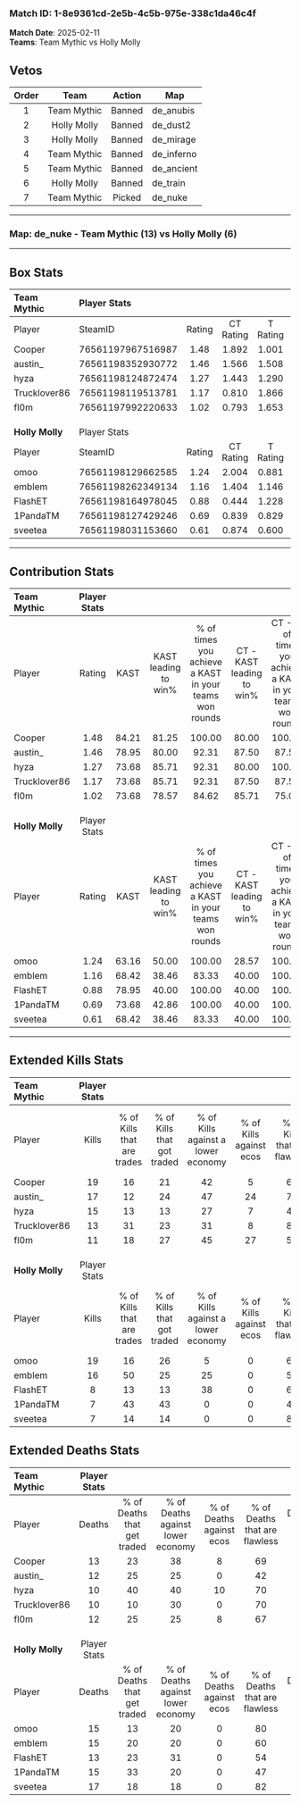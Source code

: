 ### Match ID: 1-8e9361cd-2e5b-4c5b-975e-338c1da46c4f  
**Match Date**: 2025-02-11  
**Teams**: Team Mythic vs Holly Molly  

## Vetos  

| Order | Team | Action | Map |
| :---: | :--: | :----: | --- |
| 1 | Team Mythic | Banned | de_anubis |
| 2 | Holly Molly | Banned | de_dust2 |
| 3 | Holly Molly | Banned | de_mirage |
| 4 | Team Mythic | Banned | de_inferno |
| 5 | Team Mythic | Banned | de_ancient |
| 6 | Holly Molly | Banned | de_train |
| 7 | Team Mythic | Picked | de_nuke |

---  

### **Map**: de_nuke - Team Mythic (13) vs Holly Molly (6)  
---  

## Box Stats  

| **Team Mythic** | Player Stats      |        |           |          |       |       |       |         |        |      |     |
| :- | :- | :-: | :-: | :-: | :-: | :-: | :-: | :-: | :-: | :-: | :-: |
| Player          | SteamID           | Rating | CT Rating | T Rating | KAST  |  ADR  | Kills | Assists | Deaths | K/D  | HS% |
| Cooper          | 76561197967516987 |  1.48  |   1.892   |  1.001   | 84.21 | 85.0  |  19   |    6    |   13   | 1.46 | 21  |
| austin_         | 76561198352930772 |  1.46  |   1.566   |  1.508   | 78.95 | 107.4 |  17   |    8    |   12   | 1.42 | 70  |
| hyza            | 76561198124872474 |  1.27  |   1.443   |  1.290   | 73.68 | 78.1  |  15   |    3    |   10   | 1.50 | 86  |
| Trucklover86    | 76561198119513781 |  1.17  |   0.810   |  1.866   | 73.68 | 71.7  |  13   |    6    |   10   | 1.30 | 69  |
| fl0m            | 76561197992220633 |  1.02  |   0.793   |  1.653   | 73.68 | 73.5  |  11   |    4    |   12   | 0.92 | 63  |
|                 |                   |        |           |          |       |       |       |         |        |      |     |
|                 |                   |        |           |          |       |       |       |         |        |      |     |
|                 |                   |        |           |          |       |       |       |         |        |      |     |
| **Holly Molly** | Player Stats      |        |           |          |       |       |       |         |        |      |     |
| Player          | SteamID           | Rating | CT Rating | T Rating | KAST  |  ADR  | Kills | Assists | Deaths | K/D  | HS% |
| omoo            | 76561198129662585 |  1.24  |   2.004   |  0.881   | 63.16 | 81.6  |  19   |    2    |   15   | 1.27 | 21  |
| emblem          | 76561198262349134 |  1.16  |   1.404   |  1.146   | 68.42 | 85.4  |  16   |    3    |   15   | 1.07 | 50  |
| FlashET         | 76561198164978045 |  0.88  |   0.444   |  1.228   | 78.95 | 70.4  |   8   |    4    |   13   | 0.62 | 37  |
| 1PandaTM        | 76561198127429246 |  0.69  |   0.839   |  0.829   | 73.68 | 54.4  |   7   |    4    |   15   | 0.47 | 71  |
| sveetea         | 76561198031153660 |  0.61  |   0.874   |  0.600   | 68.42 | 53.1  |   7   |    8    |   17   | 0.41 | 28  |
---  

## Contribution Stats  

| **Team Mythic** | Player Stats |       |                      |                                                        |                           |                                                             |                          |                                                            |
| :- | :-: | :-: | :-: | :-: | :-: | :-: | :-: | :-: |
| Player          |    Rating    | KAST  | KAST leading to win% | % of times you achieve a KAST in your teams won rounds | CT - KAST leading to win% | CT - % of times you achieve a KAST in your teams won rounds | T - KAST leading to win% | T - % of times you achieve a KAST in your teams won rounds |
| Cooper          |     1.48     | 84.21 |        81.25         |                         100.00                         |           80.00           |                           100.00                            |          83.33           |                           100.00                           |
| austin_         |     1.46     | 78.95 |        80.00         |                         92.31                          |           87.50           |                            87.50                            |          71.43           |                           100.00                           |
| hyza            |     1.27     | 73.68 |        85.71         |                         92.31                          |           80.00           |                           100.00                            |          100.00          |                           80.00                            |
| Trucklover86    |     1.17     | 73.68 |        85.71         |                         92.31                          |           87.50           |                            87.50                            |          83.33           |                           100.00                           |
| fl0m            |     1.02     | 73.68 |        78.57         |                         84.62                          |           85.71           |                            75.00                            |          71.43           |                           100.00                           |
|                 |              |       |                      |                                                        |                           |                                                             |                          |                                                            |
|                 |              |       |                      |                                                        |                           |                                                             |                          |                                                            |
|                 |              |       |                      |                                                        |                           |                                                             |                          |                                                            |
| **Holly Molly** | Player Stats |       |                      |                                                        |                           |                                                             |                          |                                                            |
| Player          |    Rating    | KAST  | KAST leading to win% | % of times you achieve a KAST in your teams won rounds | CT - KAST leading to win% | CT - % of times you achieve a KAST in your teams won rounds | T - KAST leading to win% | T - % of times you achieve a KAST in your teams won rounds |
| omoo            |     1.24     | 63.16 |        50.00         |                         100.00                         |           28.57           |                           100.00                            |          80.00           |                           100.00                           |
| emblem          |     1.16     | 68.42 |        38.46         |                         83.33                          |           40.00           |                           100.00                            |          37.50           |                           75.00                            |
| FlashET         |     0.88     | 78.95 |        40.00         |                         100.00                         |           40.00           |                           100.00                            |          40.00           |                           100.00                           |
| 1PandaTM        |     0.69     | 73.68 |        42.86         |                         100.00                         |           40.00           |                           100.00                            |          44.44           |                           100.00                           |
| sveetea         |     0.61     | 68.42 |        38.46         |                         83.33                          |           40.00           |                           100.00                            |          37.50           |                           75.00                            |
---  

## Extended Kills Stats  

| **Team Mythic** | Player Stats |                            |                            |                                    |                         |                              |                                 |                                       |                    |           |
| :- | :-: | :-: | :-: | :-: | :-: | :-: | :-: | :-: | :-: | :-: |
| Player          |    Kills     | % of Kills that are trades | % of Kills that got traded | % of Kills against a lower economy | % of Kills against ecos | % of Kills that are flawless | % of Kills that are close duels | % of Kills that are assisted by flash | Pistol Round Kills | AWP Kills |
| Cooper          |      19      |             16             |             21             |                 42                 |            5            |              63              |                0                |                   0                   |         0          |    11     |
| austin_         |      17      |             12             |             24             |                 47                 |           24            |              76              |                0                |                   6                   |         3          |     0     |
| hyza            |      15      |             13             |             13             |                 27                 |            7            |              40              |               13                |                   0                   |         4          |     0     |
| Trucklover86    |      13      |             31             |             23             |                 31                 |            8            |              85              |                0                |                   0                   |         0          |     0     |
| fl0m            |      11      |             18             |             27             |                 45                 |           27            |              55              |                9                |                   9                   |         3          |     0     |
|                 |              |                            |                            |                                    |                         |                              |                                 |                                       |                    |           |
|                 |              |                            |                            |                                    |                         |                              |                                 |                                       |                    |           |
|                 |              |                            |                            |                                    |                         |                              |                                 |                                       |                    |           |
| **Holly Molly** | Player Stats |                            |                            |                                    |                         |                              |                                 |                                       |                    |           |
| Player          |    Kills     | % of Kills that are trades | % of Kills that got traded | % of Kills against a lower economy | % of Kills against ecos | % of Kills that are flawless | % of Kills that are close duels | % of Kills that are assisted by flash | Pistol Round Kills | AWP Kills |
| omoo            |      19      |             16             |             26             |                 5                  |            0            |              68              |                5                |                   0                   |         1          |    12     |
| emblem          |      16      |             50             |             25             |                 25                 |            0            |              56              |               13                |                   6                   |         0          |     0     |
| FlashET         |      8       |             13             |             13             |                 38                 |            0            |              63              |                0                |                   0                   |         1          |     0     |
| 1PandaTM        |      7       |             43             |             43             |                 0                  |            0            |              43              |               29                |                  14                   |         0          |     0     |
| sveetea         |      7       |             14             |             14             |                 0                  |            0            |              86              |                0                |                   0                   |         2          |     0     |
## Extended Deaths Stats  

| **Team Mythic** | Player Stats |                             |                                   |                          |                               |                            |                           |               |
| :- | :-: | :-: | :-: | :-: | :-: | :-: | :-: | :-: |
| Player          |    Deaths    | % of Deaths that get traded | % of Deaths against lower economy | % of Deaths against ecos | % of Deaths that are flawless | % of Deaths that are close | % of Deaths while blinded | Deaths to AWP |
| Cooper          |      13      |             23              |                38                 |            8             |              69               |             8              |             0             |       2       |
| austin_         |      12      |             25              |                25                 |            0             |              42               |             8              |             0             |       3       |
| hyza            |      10      |             40              |                40                 |            10            |              70               |             10             |            10             |       3       |
| Trucklover86    |      10      |             10              |                30                 |            0             |              70               |             0              |             0             |       3       |
| fl0m            |      12      |             25              |                25                 |            8             |              67               |             17             |             8             |       1       |
|                 |              |                             |                                   |                          |                               |                            |                           |               |
|                 |              |                             |                                   |                          |                               |                            |                           |               |
|                 |              |                             |                                   |                          |                               |                            |                           |               |
| **Holly Molly** | Player Stats |                             |                                   |                          |                               |                            |                           |               |
| Player          |    Deaths    | % of Deaths that get traded | % of Deaths against lower economy | % of Deaths against ecos | % of Deaths that are flawless | % of Deaths that are close | % of Deaths while blinded | Deaths to AWP |
| omoo            |      15      |             13              |                20                 |            0             |              80               |             7              |             0             |       2       |
| emblem          |      15      |             20              |                20                 |            0             |              60               |             0              |             0             |       3       |
| FlashET         |      13      |             23              |                31                 |            0             |              54               |             0              |             0             |       3       |
| 1PandaTM        |      15      |             33              |                20                 |            0             |              47               |             13             |             0             |       1       |
| sveetea         |      17      |             18              |                18                 |            0             |              82               |             0              |            12             |       2       |
